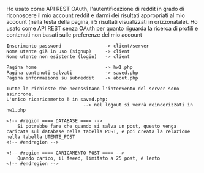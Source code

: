 Ho usato come API REST OAuth, l'autentificazione di reddit in grado di riconoscere il mio account reddit e darmi dei risultati appropriati al mio account (nella testa della pagina, i 5 risultati visualizzati in orizzonatale).
Ho usato come API REST senza OAuth per quanto riguarda la ricerca di profili e contenuti non basati sulle preferenze del mio account


<!-- #region ==== Controlli client/server ==== -->
    Inserimento password                -> client/server
    Nome utente già in uso (signup)     -> client
    Nome utente non esistente (login)   -> client
<!-- #endregion -->

<!-- #region ==== PAGINE DISPONIBILI ==== -->
    Pagina home                         -> hw1.php
    Pagina contenuti salvati            -> saved.php
    Pagina informazioni su subreddit    -> about.php
<!-- #endregion -->

<!-- #region ==== RICHIESTE ASINCRONE ==== -->
    Tutte le richieste che necessitano l'intervento del server sono asincrone.
    L'unico ricaricamento è in saved.php:
                                --> nel logout si verrà reinderizzati in hw1.php
<!-- #endregion -->

<!-- #region ==== CONTENUTI DA REVISIONARE==== -->

    <!-- #region ==== DATABASE ==== -->
        Si potrebbe fare che quando si salva un post, questo venga caricata sul database nella tabella POST, e poi creata la relazione nella tabella UTENTE_POST
    <!-- #endregion -->

    <!-- #region ==== CARICAMENTO POST ==== -->
        Quando carico, il feeed, limitato a 25 post, è lento
    <!-- #endregion -->

<!-- #endregion -->